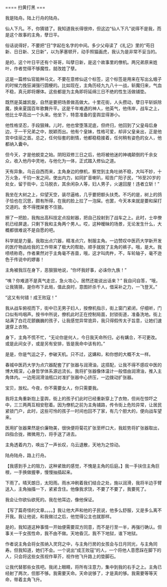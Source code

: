 


==== 扫黄打黑  ===


我是陆舟。陆上行舟的陆舟。

仙人下凡。不，你猜错了。我知道我长得很帅，但这边“仙人下凡”说得不是我，而是这个故事的主角，孽日平。

俗话说得好，不要把“日”字起在名字的中间。多少父母读了《礼记》里的“苟日新、日日新、又日新”，以为茅塞顿开，动手照猫画虎，我认为是非常不妥当的。

是的，这个叶日平还有个哥哥，叫孽日新，是这个故事里的僚机。两兄弟原来姓叶，作者觉得不够魔性，就改姓了孽。

这是一篇修仙官能种马文。不要在意修仙这个标签，这个标签是用来在写出幺蛾子的时候力挽狂澜强行圆梗的。比如现在，主角历经九九八十一战，斩魔归来，气血不稳，真元即将爆体。这些都是为主角即将延绵三日不绝的性生活做铺垫。

既然是英雄凯旋，自然是要把场景做高做大。十里花街，人头攒动，孽日平斩妖除魔，换来夏国百年歌舞升平。这是千年难遇的神人，他英气，他伟岸，战车之上，他比士卒高出一个头来。他坐下，特意准备的銮舆显得渺小。

他性格坚忍，手段狠辣。儿时，他也曾堕落泥底，但终归，他回到了父皇母后身边，于一干兄弟之中，脱颖而出。他有个皇妹，性格可爱，却非父皇亲出，正是他宫中佳丽之首。总之，任何俗套的剧情，他都稳稳接着，任何稍有姿色的女人，他都纳入囊中。

但今天，才是他蜕变之始。阴阳双修三日之后，他将被他迷的神魂颠倒的千余女众，收入他丹中灵地，与他化为一体，正式踏入修仙之道。

天有异象。乌云自西而来，主角身边的僚机，察觉到主角吐纳不稳，大叫不妙，十万火急，千钧一发之间，使出内力，如同扩音喇叭，昭告广阳子民，“16至20岁的处女，留于街中，立马脱衣，其余闲杂人等，妇人男子，火速回屋！违者立斩！”

我坐在大树之上，仰望天空，装尽逼格，几乎要把额头扶秃。不巧的是，树上的鸽子恰也在沉思，颇有所得，在我的脸上拉了一泡屎。也罢，今天本来就是要和屎打交道的。舍不得搅屎套不住狼。

擦了一把脸，我掏出高科技定点投射器，把自己投射到了战车之上。此时，士卒僚机已经屏退，只剩下我和主角两个男人。哎，这种暧昧的场景，无论发生什么，大概都很难说不是自愿的吧。

科学就是力量。我取出点穴器，精准点穴，制服主角。一边赞叹中医药大学新开发的医疗物品给我的工作带来了极大的帮助，顺手就脱了主角的裤子。哦，是大。我啧啧称奇。作者果然对于主角毫不吝啬，哦，这才叫肉杵，不，车轮轴子，毫不逊色于传说中的嫪毐！

主角被我压在身下，恶狠狠地说，“你坏我好事，必诛你九族！”

“咦？你难道不是真气走岔，急火攻心，居然还能说出话来？” 我自问自答，“哦，让我猜猜，是你布下此局，值此良时，意图奸杀千人，借采补之力，一飞登天。”

“这又有何错！成王败寇！”

我从战车俯视而下，街中已无男子妇人，按僚机指示，街上窗门紧闭，仔细听，门口似有呜咽声。按书中所说，僚机此时正在控制局面，封锁街道，准备洗地。街上站满了白花花颤巍巍的孩子，让我感觉异常诡异，我只得假传太子旨意，让她们速速穿上衣物。

身下，主角不慌不忙，“无论你是何人，今日我天命所归，必有媾合，不可更改。或是此间女子，或是另有安排，皆是我命中该有的。”

是是，你是气运之子，参破天机。只不过，这媾和，和你想的大概不太一样。

春城中医药大学为点穴器配套了扩张器与润滑油，这搭配，让我不得不感叹中医的博大精深，心身哲学体系源远流长。我将扩张器像体温计一般借由润滑油，推入主角体内。一边用润滑油瓶口对准扩张器中心挤压，一边拨动扩张器。

宝贝，放松。今夜，你不需要女人，你只需要我。

我将主角重新抱上銮舆，街上的孩子们此时已经重新穿上了衣物，但尚在惊吓之中，三三两两互相安慰着。因为僚机之前为主角铺路，传令街上危险异常，让居民紧锁门户，此时，这些可怜的孩子一时间也回不了家，有几个胆大的，便向战车望来。

医用扩张器果然是价廉物美，很快便将菊花扩张至杯口大，我趁势将扩张器取出，四指合拢，微微用力，将手送了进去。

主角透着内力，唤出了一声长叹，乌云退散，天地为之惊动。

陆舟陆舟，路上行舟。

【我感到手上的阻力，这种紧致的感觉，不愧是主角的后庭。】我一手扶住主角巨根，一手换做握拳，慢慢抽插起来。

下雨了。晴天朗日，太阳雨。雨水冲刷着我们结合之处，施以润滑，我将半边手臂送入，主角抽搐一下，紧紧含住。他像我求饶，不要了不要了，我要死了。

我会让你欲仙欲死的。我在他耳边，像他保证。

【写了篇奇怪的文章。。。。】我让他大声和他的子民说，他多么舒服，又是多么离不开我。我让他说，和我做过之后，他觉得公主也就那样。

是的，我知道这种事情一开始便需要双方同意，而不是行至一半，再强行确认。但事关一千女孩性命，我不由不做。天地昏沉，我不下地狱，谁下地狱。

作者说主角会将女孩纳入灵窍之中，与主角行房的女孩会与日月同光，与主角同寿。但我知道，她们不会。一个说出“成王败寇”的人，一个将他人意愿踩在脚下的人，只会将这些女孩视作草芥，视作他飞升路上的垫脚石。

让我代替那些女孩吧。我闭上眼睛，将所有注意力，集中到我的右手之上。主角已经射了两次，但那不够。我需要天命。天命说够了，才是真的够。我需要等等天命，带着主角飞升。